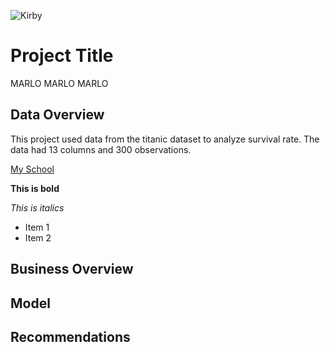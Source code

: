 ![Kirby](https://gaymingmag.com/wp-content/uploads/2023/03/kirbyyy.png)

# Project Title
MARLO MARLO MARLO
## Data Overview
This project used data from the titanic dataset to analyze survival rate. The data had 13 columns and 300 observations.

[My School](flatironschool.edu)

**This is bold**

*This is italics*

- Item 1
- Item 2

## Business Overview
## Model
## Recommendations
